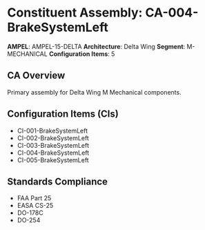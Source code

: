 # Constituent Assembly: CA-004-BrakeSystemLeft

**AMPEL**: AMPEL-15-DELTA
**Architecture**: Delta Wing
**Segment**: M-MECHANICAL
**Configuration Items**: 5

## CA Overview
Primary assembly for Delta Wing M Mechanical components.

## Configuration Items (CIs)
- CI-001-BrakeSystemLeft
- CI-002-BrakeSystemLeft
- CI-003-BrakeSystemLeft
- CI-004-BrakeSystemLeft
- CI-005-BrakeSystemLeft

## Standards Compliance
- FAA Part 25
- EASA CS-25
- DO-178C
- DO-254
